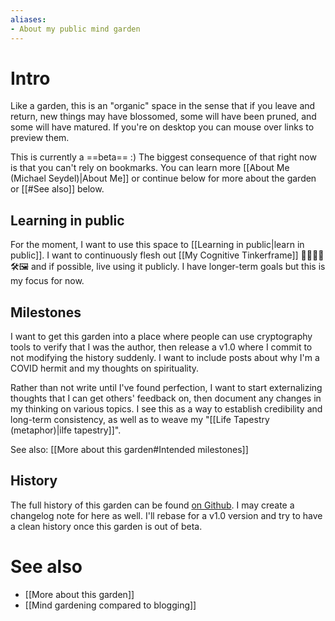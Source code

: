 ```yaml
---
aliases:
- About my public mind garden
---
```


# Intro

Like a garden, this is an "organic" space in the sense that if you leave and return, new things may have blossomed, some will have been pruned, and some will have matured. If you're on desktop you can mouse over links to preview them.

This is currently a ==beta== :) The biggest consequence of that right now is that you can't rely on bookmarks. You can learn more [[About Me (Michael Seydel)|About Me]] or continue below for more about the garden or [[#See also]] below.

## Learning in public

For the moment, I want to use this space to [[Learning in public|learn in public]]. I want to continuously flesh out [[My Cognitive Tinkerframe]] 🧑🏼‍🔬🧠🛠🖼 and if possible, live using it publicly. I have longer-term goals but this is my focus for now.

## Milestones

I want to get this garden into a place where people can use cryptography tools to verify that I was the author, then release a v1.0 where I commit to not modifying the history suddenly. I want to include posts about why I'm a COVID hermit and my thoughts on spirituality.

Rather than not write until I've found perfection, I want to start externalizing thoughts that I can get others' feedback on, then document any changes in my thinking on various topics. I see this as a way to establish credibility and long-term consistency, as well as to weave my "[[Life Tapestry (metaphor)|ilfe tapestry]]".

See also: [[More about this garden#Intended milestones]]

## History

The full history of this garden can be found [on Github](https://github.com/micseydel/micseydel-mind-garden/). I may create a changelog note for here as well. I'll rebase for a v1.0 version and try to have a clean history once this garden is out of beta.

# See also

* [[More about this garden]]
* [[Mind gardening compared to blogging]]
